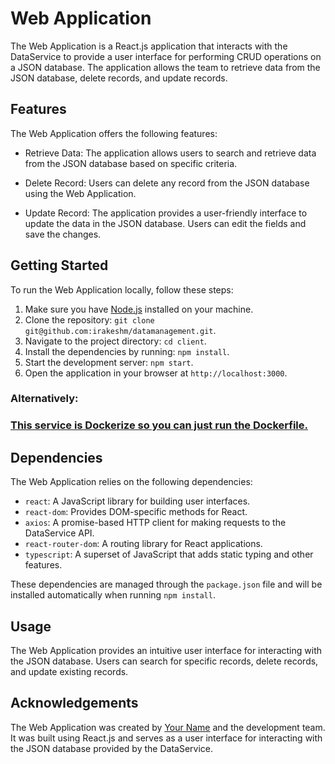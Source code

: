 # Web Application

The Web Application is a React.js application that interacts with the DataService to provide a user interface for performing CRUD operations on a JSON database. The application allows the team to retrieve data from the JSON database, delete records, and update records.

## Features

The Web Application offers the following features:

- Retrieve Data: The application allows users to search and retrieve data from the JSON database based on specific criteria.

- Delete Record: Users can delete any record from the JSON database using the Web Application.

- Update Record: The application provides a user-friendly interface to update the data in the JSON database. Users can edit the fields and save the changes.

## Getting Started

To run the Web Application locally, follow these steps:

1. Make sure you have [Node.js](https://nodejs.org) installed on your machine.
2. Clone the repository: `git clone git@github.com:irakeshm/datamanagement.git`.
3. Navigate to the project directory: `cd client`.
4. Install the dependencies by running: `npm install`.
5. Start the development server: `npm start`.
6. Open the application in your browser at `http://localhost:3000`.

### Alternatively:

### <ins>This service is Dockerize so you can just run the Dockerfile.</ins>

## Dependencies

The Web Application relies on the following dependencies:

- `react`: A JavaScript library for building user interfaces.
- `react-dom`: Provides DOM-specific methods for React.
- `axios`: A promise-based HTTP client for making requests to the DataService API.
- `react-router-dom`: A routing library for React applications.
- `typescript`: A superset of JavaScript that adds static typing and other features.

These dependencies are managed through the `package.json` file and will be installed automatically when running `npm install`.

## Usage

The Web Application provides an intuitive user interface for interacting with the JSON database. Users can search for specific records, delete records, and update existing records.


## Acknowledgements

The Web Application was created by [Your Name](https://github.com/irakeshm/) and the development team. It was built using React.js and serves as a user interface for interacting with the JSON database provided by the DataService.
